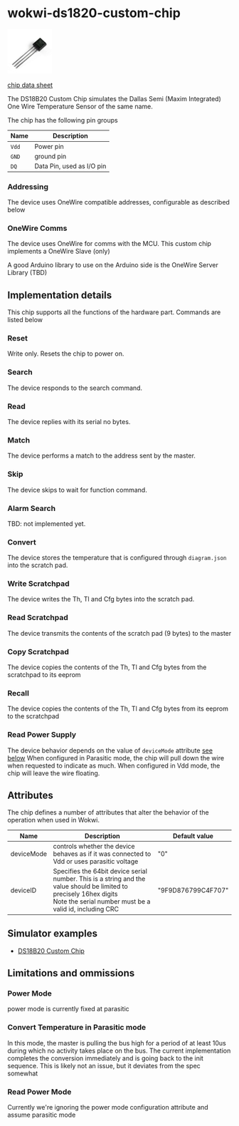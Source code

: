 # wokwi-ds1820-custom-chip
<img src="ds18b20.jpg" width="100" height="100"/>

[chip data sheet](https://datasheets.maximintegrated.com/en/ds/DS18B20.pdf)

The DS18B20 Custom Chip simulates the Dallas Semi (Maxim Integrated) One Wire Temperature Sensor of the same name. 

The chip has the following pin groups

| Name         | Description                                            |
| ------------ | ------------------------------------------------------ |
| `Vdd`   | Power pin          |
| `GND`     | ground pin                        |
| `DQ`      | Data Pin, used as I/O pin           |


### Addressing
The device uses OneWire compatible addresses, configurable as described below
### OneWire Comms 
The device uses OneWire for comms with the MCU. This custom chip implements a OneWire Slave (only)

A good Arduino library to use on the Arduino side is the OneWire Server Library (TBD)


## Implementation details
This chip supports all the functions of the hardware part. Commands are listed below

### Reset 
Write only. Resets the chip to power on. 

### Search
The device responds to the search command.
### Read
The device replies with its serial no bytes.

### Match
The device performs a match to the address sent by the master.

### Skip
The device skips to wait for function command.

### Alarm Search
TBD: not implemented yet.

### Convert
The device stores the temperature that is configured through `diagram.json` into the scratch pad.

### Write Scratchpad
The device writes the Th, Tl and Cfg bytes into the scratch pad.

### Read Scratchpad
The device transmits the contents of the scratch pad (9 bytes) to the master

### Copy Scratchpad
The device copies the contents of the Th, Tl and Cfg bytes from the scratchpad to its eeprom

### Recall 
The device copies the contents of the Th, Tl and Cfg bytes from its eeprom to the scratchpad

### Read Power Supply
The device behavior depends on the value of `deviceMode` attribute [see below](#devicemode)
When configured in Parasitic mode, the chip will pull down the wire when requested to indicate as much. When configured in Vdd mode, the chip will leave the wire floating.


## Attributes
The chip defines a number of attributes that alter the behavior of the  operation when used in Wokwi. 

| Name         | Description                                            | Default value             |
| ------------ | ------------------------------------------------------ | ------------------------- |
| <span id="deviceMode">deviceMode</span>   |  controls whether the device behaves as if it was connected to Vdd or uses parasitic voltage | "0"                 |
| <span id="deviceID">deviceID</span>   |  Specifies the 64bit device serial number. This is a string and the value should be limited to precisely 16hex digits<br>Note the serial number must be a valid id, including CRC | "9F9D876799C4F707"                 |

## Simulator examples

- [DS18B20 Custom Chip](https://wokwi.com/projects/350278641316266578)

##  Limitations and ommissions

### Power Mode
power mode is currently fixed at parasitic

### Convert Temperature in Parasitic mode
In this mode, the master is pulling the bus high for a period of at least 10us during which no activity 
takes place on the bus. The current implementation completes the conversion immediately and is going back 
to the init sequence. This is likely not an issue, but it deviates from the spec somewhat

### Read Power Mode
Currently we're ignoring the power mode configuration attribute and assume parasitic mode